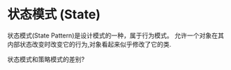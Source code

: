 # 状态模式 (State)

状态模式(State Pattern)是设计模式的一种，属于行为模式。
允许一个对象在其内部状态改变时改变它的行为,对象看起来似乎修改了它的类.

状态模式和策略模式的差别?